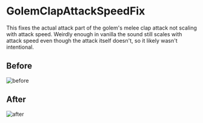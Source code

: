 # GolemClapAttackSpeedFix

This fixes the actual attack part of the golem's melee clap attack not scaling with attack speed. Weirdly enough in vanilla the sound still scales with attack speed even though the attack itself doesn't, so it likely wasn't intentional.

## Before

![before](https://github.com/user-attachments/assets/71a3dd6e-3ab5-402d-9e2c-53492cc6b4ea)

## After

![after](https://github.com/user-attachments/assets/00d86ea2-31a8-409f-99ba-d61e50ec973a)
